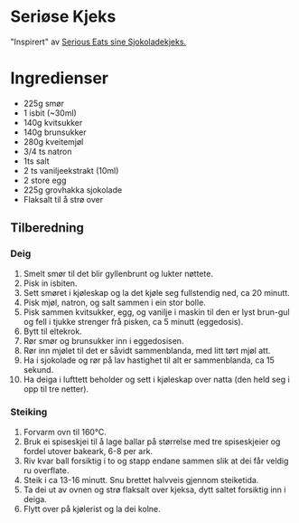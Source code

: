 # Seriøse Kjeks
"Inspirert" av [Serious Eats sine Sjokoladekjeks.](https://www.seriouseats.com/the-food-lab-best-chocolate-chip-cookie-recipe)

# Ingredienser
* 225g smør
* 1 isbit (~30ml)
* 140g kvitsukker
* 140g brunsukker
* 280g kveitemjøl
* 3/4 ts natron
* 1ts salt
* 2 ts vaniljeekstrakt (10ml)
* 2 store egg
* 225g grovhakka sjokolade
* Flaksalt til å strø over

## Tilberedning
### Deig
1. Smelt smør til det blir gyllenbrunt og lukter nøttete.
2. Pisk in isbiten.
3. Sett smøret i kjøleskap og la det kjøle seg fullstendig ned, ca 20 minutt.
4. Pisk mjøl, natron, og salt sammen i ein stor bolle.
5. Pisk sammen kvitsukker, egg, og vanilje i maskin til den er lyst brun-gul og fell i tjukke strenger frå pisken, ca 5 minutt (eggedosis).
6. Bytt til eltekrok.
7. Rør smør og brunsukker inn i eggedosisen.
8. Rør inn mjølet til det er såvidt sammenblanda, med litt tørt mjøl att.
9. Ha i sjokolade og rør på lav hastighet til alt er sammenblanda, ca 15 sekund.
10. Ha deiga i lufttett beholder og sett i kjøleskap over natta (den held seg i opp til tre netter).

### Steiking
1. Forvarm ovn til 160°C.
2. Bruk ei spiseskjei til å lage ballar på størrelse med tre spiseskjeier og fordel utover bakeark, 6-8 per ark.
3. Riv kvar ball forsiktig i to og stapp endane sammen slik at dei får veldig ru overflate.
4. Steik i ca 13-16 minutt. Snu brettet halvveis gjennom steiketida.
5. Ta dei ut av ovnen og strø flaksalt over kjeksa, dytt saltet forsiktig inn i deiga.
6. Flytt over på kjølerist og la dei kolne.
